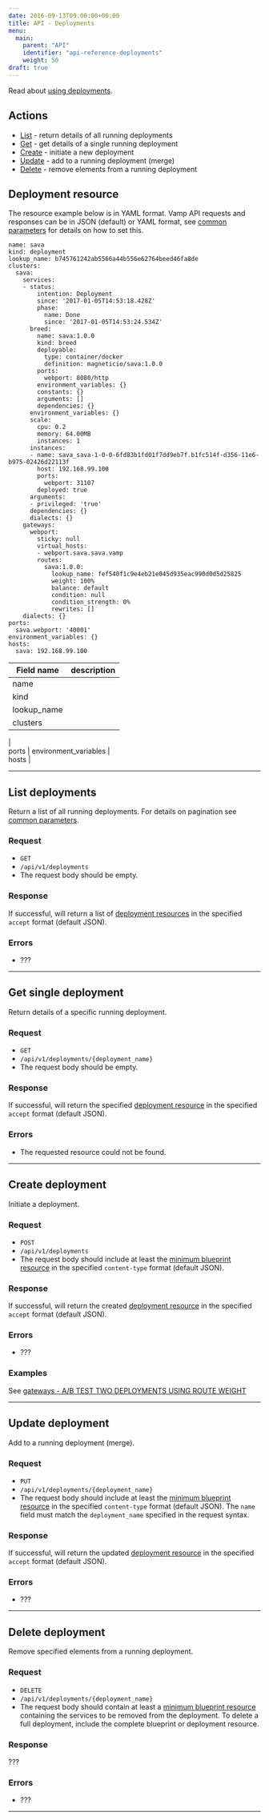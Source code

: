 ```yaml
---
date: 2016-09-13T09:00:00+00:00
title: API - Deployments
menu:
  main:
    parent: "API"
    identifier: "api-reference-deployments"
    weight: 50
draft: true
---
```

Read about [using deployments](documentation/using-vamp/deployments/).

## Actions
 
 * [List](/documentation/api/v9.9.9/api-deployments/#list-deployments) - return details of all running deployments
 * [Get](/documentation/api/v9.9.9/api-deployments/#get-single-deployment) - get details of a single running deployment
 * [Create](/documentation/api/v9.9.9/api-deployments/#create-deployment) - initiate a new deployment 
 * [Update](/documentation/api/v9.9.9/api-deployments/#update-deployment) - add to a running deployment (merge)
 * [Delete](/documentation/api/v9.9.9/api-deployments/#delete-deployment) - remove elements from a running deployment

## Deployment resource

The resource example below is in YAML format. Vamp API requests and responses can be in JSON (default) or YAML format, see [common parameters](/documentation/api/v9.9.9/api-common-parameters) for details on how to set this. 

```
name: sava
kind: deployment
lookup_name: b745761242ab5566a44b556e62764beed46fa8de
clusters:
  sava:
    services:
    - status:
        intention: Deployment
        since: '2017-01-05T14:53:18.428Z'
        phase:
          name: Done
          since: '2017-01-05T14:53:24.534Z'
      breed:
        name: sava:1.0.0
        kind: breed
        deployable:
          type: container/docker
          definition: magneticio/sava:1.0.0
        ports:
          webport: 8080/http
        environment_variables: {}
        constants: {}
        arguments: []
        dependencies: {}
      environment_variables: {}
      scale:
        cpu: 0.2
        memory: 64.00MB
        instances: 1
      instances:
      - name: sava_sava-1-0-0-6fd83b1fd01f7dd9eb7f.b1fc514f-d356-11e6-b975-02426d22113f
        host: 192.168.99.100
        ports:
          webport: 31107
        deployed: true
      arguments:
      - privileged: 'true'
      dependencies: {}
      dialects: {}
    gateways:
      webport:
        sticky: null
        virtual_hosts:
        - webport.sava.sava.vamp
        routes:
          sava:1.0.0:
            lookup_name: fef540f1c9e4eb21e045d935eac990d0d5d25825
            weight: 100%
            balance: default
            condition: null
            condition_strength: 0%
            rewrites: []
    dialects: {}
ports:
  sava.webport: '40001'
environment_variables: {}
hosts:
  sava: 192.168.99.100
```

 Field name        | description          
 -----------------|-----------------
 name |  
 kind |
 lookup_name |  
 clusters |
  |  
 ports |
 environment_variables |  
 hosts |

-----------------  
  
## List deployments

Return a list of all running deployments. For details on pagination see [common parameters](/documentation/api/v9.9.9/api-common-parameters).

### Request
* `GET`
* `/api/v1/deployments`
* The request body should be empty.

### Response
If successful, will return a list of [deployment resources](/documentation/api/v9.9.9/api-deployments/#deployment-resource) in the specified `accept` format (default JSON).

### Errors
* ???

--------------

## Get single deployment

Return details of a specific running deployment.

### Request
* `GET`
* `/api/v1/deployments/{deployment_name}`
* The request body should be empty.

### Response
If successful, will return the specified [deployment resource](/documentation/api/v9.9.9/api-deployments/#deployment-resource) in the specified `accept` format (default JSON).

### Errors
* The requested resource could not be found.

--------------

## Create deployment

Initiate a deployment.

### Request
* `POST` 
* `/api/v1/deployments`
* The request body should include at least the [minimum blueprint resource](/documentation/api/v9.9.9/api-blueprints/#blueprint-resource) in the specified `content-type` format (default JSON). 

### Response
If successful, will return the created [deployment resource](/documentation/api/v9.9.9/api-deployments/#deployment-resource) in the specified `accept` format (default JSON).

### Errors
* ???

### Examples

See [gateways - A/B TEST TWO DEPLOYMENTS USING ROUTE WEIGHT](/documentation/using-vamp/gateways/#example-a-b-test-two-deployments-using-route-weight)

--------------

## Update deployment

Add to a running deployment (merge).

### Request
* `PUT`
* `/api/v1/deployments/{deployment_name}`
* The request body should include at least the [minimum blueprint resource](/documentation/api/v9.9.9/api-blueprints/#blueprint-resource) in the specified `content-type` format (default JSON). The `name` field must match the `deployment_name` specified in the request syntax.

### Response
If successful, will return the updated [deployment resource](/documentation/api/v9.9.9/api-deployments/#deployment-resource) in the specified `accept` format (default JSON).

### Errors
* ???

--------------

## Delete deployment

Remove specified elements from a running deployment.

### Request

* `DELETE`
* `/api/v1/deployments/{deployment_name}`
* The request body should contain at least a [minimum blueprint resource](/documentation/api/v9.9.9/api-blueprints/#blueprint-resource) containing the services to be removed from the deployment. To delete a full deployment, include the complete blueprint or deployment resource.

### Response
???

### Errors
* ???

--------------
